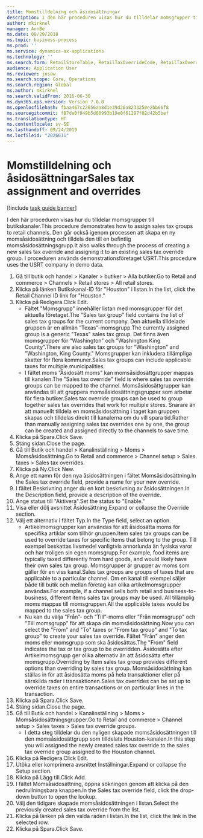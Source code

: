 ```yaml
---
title: Momstilldelning och åsidosättningar
description: I den här proceduren visas hur du tilldelar momsgrupper till butikskanaler.
author: mkirknel
manager: AnnBe
ms.date: 08/29/2018
ms.topic: business-process
ms.prod: ''
ms.service: dynamics-ax-applications
ms.technology: ''
ms.search.form: RetailStoreTable, RetailTaxOverrideCode, RetailTaxOverrideGroup
audience: Application User
ms.reviewer: josaw
ms.search.scope: Core, Operations
ms.search.region: Global
ms.author: mkirknel
ms.search.validFrom: 2016-06-30
ms.dyn365.ops.version: Version 7.0.0
ms.openlocfilehash: fbaa467c22656aa8d1e39d26a8233250e2bb66f8
ms.sourcegitcommit: f87de0f949b5d60993b19e0f61297f02d42b5bef
ms.translationtype: HT
ms.contentlocale: sv-SE
ms.lasthandoff: 09/24/2019
ms.locfileid: "2026611"
---
```

# <a name="sales-tax-assignment-and-overrides"></a><span data-ttu-id="0c23a-103">Momstilldelning och åsidosättningar</span><span class="sxs-lookup"><span data-stu-id="0c23a-103">Sales tax assignment and overrides</span></span>

[!include [task guide banner](../../includes/task-guide-banner.md)]

<span data-ttu-id="0c23a-104">I den här proceduren visas hur du tilldelar momsgrupper till butikskanaler.</span><span class="sxs-lookup"><span data-stu-id="0c23a-104">This procedure demonstrates how to assign sales tax groups to retail channels.</span></span> <span data-ttu-id="0c23a-105">Den går också igenom processen att skapa en ny momsåsidosättning och tilldela den till en befintlig momsåsidosättningsgrupp.</span><span class="sxs-lookup"><span data-stu-id="0c23a-105">It also walks through the process of creating a new sales tax override and assigning it to an existing sales tax override group.</span></span> <span data-ttu-id="0c23a-106">I proceduren används demonstrationsföretaget USRT.</span><span class="sxs-lookup"><span data-stu-id="0c23a-106">This procedure uses the USRT company in demo data.</span></span>

1. <span data-ttu-id="0c23a-107">Gå till butik och handel > Kanaler > butiker > Alla butiker.</span><span class="sxs-lookup"><span data-stu-id="0c23a-107">Go to Retail and commerce > Channels > Retail stores > All retail stores.</span></span>
2. <span data-ttu-id="0c23a-108">Klicka på länken Butikskanal-ID för "Houston" i listan.</span><span class="sxs-lookup"><span data-stu-id="0c23a-108">In the list, click the Retail Channel ID link for "Houston."</span></span>
3. <span data-ttu-id="0c23a-109">Klicka på Redigera.</span><span class="sxs-lookup"><span data-stu-id="0c23a-109">Click Edit.</span></span>
    * <span data-ttu-id="0c23a-110">Fältet "Momsgrupp" innehåller listan med momsgrupper för det aktuella företaget.</span><span class="sxs-lookup"><span data-stu-id="0c23a-110">The "Sales tax group" field contains the list of sales tax groups for the current company.</span></span> <span data-ttu-id="0c23a-111">Den aktuella tilldelade gruppen är en allmän ”Texas”-momsgrupp.</span><span class="sxs-lookup"><span data-stu-id="0c23a-111">The currently assigned group is a generic "Texas" sales tax group.</span></span> <span data-ttu-id="0c23a-112">Det finns även momsgrupper för ”Washington” och ”Washington King County”.</span><span class="sxs-lookup"><span data-stu-id="0c23a-112">There are also sales tax groups for "Washington" and "Washington, King County."</span></span> <span data-ttu-id="0c23a-113">Momsgrupper kan inkludera tillämpliga skatter för flera kommuner.</span><span class="sxs-lookup"><span data-stu-id="0c23a-113">Sales tax groups can include applicable taxes for multiple municipalities.</span></span>  
    * <span data-ttu-id="0c23a-114">I fältet moms ”Åsidosätt moms" kan momsåsidosättgrupper mappas till kanalen.</span><span class="sxs-lookup"><span data-stu-id="0c23a-114">The "Sales tax override" field is where sales tax override groups can be mapped to the channel.</span></span> <span data-ttu-id="0c23a-115">Momsåsidosättgrupper kan användas till att gruppera momsåsidosättningsgrupper som arbetar för flera butiker.</span><span class="sxs-lookup"><span data-stu-id="0c23a-115">Sales tax override groups can be used to group together sales tax overrides that work for multiple stores.</span></span> <span data-ttu-id="0c23a-116">Snarare än att manuellt tilldela en momsåsidosättning i taget kan gruppen skapas och tilldelas direkt till kanalerna om du vill spara tid.</span><span class="sxs-lookup"><span data-stu-id="0c23a-116">Rather than manually assigning sales tax overrides one by one, the group can be created and assigned directly to the channels to save time.</span></span>  
4. <span data-ttu-id="0c23a-117">Klicka på Spara.</span><span class="sxs-lookup"><span data-stu-id="0c23a-117">Click Save.</span></span>
5. <span data-ttu-id="0c23a-118">Stäng sidan.</span><span class="sxs-lookup"><span data-stu-id="0c23a-118">Close the page.</span></span>
6. <span data-ttu-id="0c23a-119">Gå till Butik och handel > Kanalinställning > Moms > Momsåsidosättning.</span><span class="sxs-lookup"><span data-stu-id="0c23a-119">Go to Retail and commerce > Channel setup > Sales taxes > Sales tax overrides.</span></span>
7. <span data-ttu-id="0c23a-120">Klicka på Ny.</span><span class="sxs-lookup"><span data-stu-id="0c23a-120">Click New.</span></span>
8. <span data-ttu-id="0c23a-121">Ange ett namn för den nya åsidosättningen i fältet Momsåsidosättning.</span><span class="sxs-lookup"><span data-stu-id="0c23a-121">In the Sales tax override field, provide a name for your new override.</span></span>
9. <span data-ttu-id="0c23a-122">I fältet Beskrivning anger du en kort beskrivning av åsidosättningen.</span><span class="sxs-lookup"><span data-stu-id="0c23a-122">In the Description field, provide a description of the override.</span></span>
10. <span data-ttu-id="0c23a-123">Ange status till "Aktivera".</span><span class="sxs-lookup"><span data-stu-id="0c23a-123">Set the status to "Enable."</span></span>
11. <span data-ttu-id="0c23a-124">Visa eller dölj avsnittet Åsidosättning.</span><span class="sxs-lookup"><span data-stu-id="0c23a-124">Expand or collapse the Override section.</span></span>
12. <span data-ttu-id="0c23a-125">Välj ett alternativ i fältet Typ.</span><span class="sxs-lookup"><span data-stu-id="0c23a-125">In the Type field, select an option.</span></span>
    * <span data-ttu-id="0c23a-126">Artikelmomsgrupper kan användas för att åsidosätta moms för specifika artiklar som tillhör gruppen.</span><span class="sxs-lookup"><span data-stu-id="0c23a-126">Item sales tax groups can be used to override taxes for specific items that belong to the group.</span></span> <span data-ttu-id="0c23a-127">Till exempel beskattas livsmedel vanligtvis annorlunda än fysiska varor och har troligen sin egen momsgrupp.</span><span class="sxs-lookup"><span data-stu-id="0c23a-127">For example, food items are typically taxed differently from hard goods, and would likely have their own sales tax group.</span></span>     <span data-ttu-id="0c23a-128">Momsgrupper är grupper av moms som gäller för en viss kanal.</span><span class="sxs-lookup"><span data-stu-id="0c23a-128">Sales tax groups are groups of taxes that are applicable to a particular channel.</span></span> <span data-ttu-id="0c23a-129">Om en kanal till exempel säljer både till butik och mellan företag kan olika artikelmomsgrupper användas.</span><span class="sxs-lookup"><span data-stu-id="0c23a-129">For example, if a channel sells both retail and business-to-business, different items sales tax groups may be used.</span></span> <span data-ttu-id="0c23a-130">All tillämplig moms mappas till momsgruppen.</span><span class="sxs-lookup"><span data-stu-id="0c23a-130">All the applicable taxes would be mapped to the sales tax group.</span></span>  
    * <span data-ttu-id="0c23a-131">Nu kan du välja ”Från”- och ”Till”-moms eller ”Från momsgrupp" och "Till momsgrupp" för att skapa din momsåsidosättning.</span><span class="sxs-lookup"><span data-stu-id="0c23a-131">Now you can select the "From" and "To" taxes or "From tax group" and "To tax group" to create your sales tax override.</span></span>    <span data-ttu-id="0c23a-132">Fältet "Från" anger den moms eller momsgrupp som ska åsidosättas.</span><span class="sxs-lookup"><span data-stu-id="0c23a-132">The "From" field indicates the tax or tax group to be overridden.</span></span> <span data-ttu-id="0c23a-133">Åsidosätta efter Artikelmomsgrupp ger olika alternativ än att åsidosätta efter momsgrupp.</span><span class="sxs-lookup"><span data-stu-id="0c23a-133">Overriding by Item sales tax group provides different options than overriding by sales tax group.</span></span>    <span data-ttu-id="0c23a-134">Momsåsidosättning kan ställas in för att åsidosätta moms på hela transaktioner eller på särskilda rader i transaktionen.</span><span class="sxs-lookup"><span data-stu-id="0c23a-134">Sales tax overrides can be set up to override taxes on entire transactions or on particular lines in the transaction.</span></span>  
13. <span data-ttu-id="0c23a-135">Klicka på Spara.</span><span class="sxs-lookup"><span data-stu-id="0c23a-135">Click Save.</span></span>
14. <span data-ttu-id="0c23a-136">Stäng sidan.</span><span class="sxs-lookup"><span data-stu-id="0c23a-136">Close the page.</span></span>
15. <span data-ttu-id="0c23a-137">Gå till Butik och handel > Kanalinställning > Moms > Momsåsidosättningsgrupper.</span><span class="sxs-lookup"><span data-stu-id="0c23a-137">Go to Retail and commerce > Channel setup > Sales taxes > Sales tax override groups.</span></span>
    * <span data-ttu-id="0c23a-138">I detta steg tilldelar du den nyligen skapade momsåsidosättningen till den momsåsidosättgrupp som tilldelats Houston-kanalen.</span><span class="sxs-lookup"><span data-stu-id="0c23a-138">In this step you will assigned the newly created sales tax override to the sales tax override group assigned to the Houston channel.</span></span>  
16. <span data-ttu-id="0c23a-139">Klicka på Redigera.</span><span class="sxs-lookup"><span data-stu-id="0c23a-139">Click Edit.</span></span>
17. <span data-ttu-id="0c23a-140">Utöka eller komprimera avsnittet Inställningar.</span><span class="sxs-lookup"><span data-stu-id="0c23a-140">Expand or collapse the Setup section.</span></span>
18. <span data-ttu-id="0c23a-141">Klicka på Lägg till.</span><span class="sxs-lookup"><span data-stu-id="0c23a-141">Click Add.</span></span>
19. <span data-ttu-id="0c23a-142">I fältet Momsåsidosättning, öppna sökningen genom att klicka på den nedrullningsbara knappen.</span><span class="sxs-lookup"><span data-stu-id="0c23a-142">In the Sales tax override field, click the drop-down button to open the lookup.</span></span>
20. <span data-ttu-id="0c23a-143">Välj den tidigare skapade momsåsidosättningen i listan.</span><span class="sxs-lookup"><span data-stu-id="0c23a-143">Select the previously created sales tax override from the list.</span></span>
21. <span data-ttu-id="0c23a-144">Klicka på länken på den valda raden i listan.</span><span class="sxs-lookup"><span data-stu-id="0c23a-144">In the list, click the link in the selected row.</span></span>
22. <span data-ttu-id="0c23a-145">Klicka på Spara.</span><span class="sxs-lookup"><span data-stu-id="0c23a-145">Click Save.</span></span>

